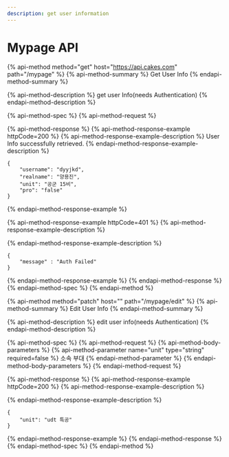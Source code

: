 ```yaml
---
description: get user information
---
```


# Mypage API

{% api-method method="get" host="https://api.cakes.com" path="/mypage" %}
{% api-method-summary %}
Get User Info
{% endapi-method-summary %}

{% api-method-description %}
get user Info\(needs Authentication\)
{% endapi-method-description %}

{% api-method-spec %}
{% api-method-request %}

{% api-method-response %}
{% api-method-response-example httpCode=200 %}
{% api-method-response-example-description %}
User Info successfully retrieved.
{% endapi-method-response-example-description %}

```
{   
    "username": "dyyjkd",    
    "realname": "양용진", 
    "unit": "공군 15비", 
    "pro": "false"
}
```
{% endapi-method-response-example %}

{% api-method-response-example httpCode=401 %}
{% api-method-response-example-description %}

{% endapi-method-response-example-description %}

```
{
    "message" : "Auth Failed"
}
```
{% endapi-method-response-example %}
{% endapi-method-response %}
{% endapi-method-spec %}
{% endapi-method %}

{% api-method method="patch" host="" path="/mypage/edit" %}
{% api-method-summary %}
Edit User Info
{% endapi-method-summary %}

{% api-method-description %}
edit user info\(needs Authentication\)
{% endapi-method-description %}

{% api-method-spec %}
{% api-method-request %}
{% api-method-body-parameters %}
{% api-method-parameter name="unit" type="string" required=false %}
소속 부대
{% endapi-method-parameter %}
{% endapi-method-body-parameters %}
{% endapi-method-request %}

{% api-method-response %}
{% api-method-response-example httpCode=200 %}
{% api-method-response-example-description %}

{% endapi-method-response-example-description %}

```
{   
    "unit": "udt 특공"
}
```
{% endapi-method-response-example %}
{% endapi-method-response %}
{% endapi-method-spec %}
{% endapi-method %}

